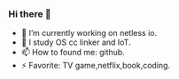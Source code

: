 ### Hi there 👋

- 🔭 I’m currently working on netless io.
- 🤔 I study OS cc linker and IoT.
- 📫 How to found me: github.
- ⚡ Favorite: TV game,netflix,book,coding.
